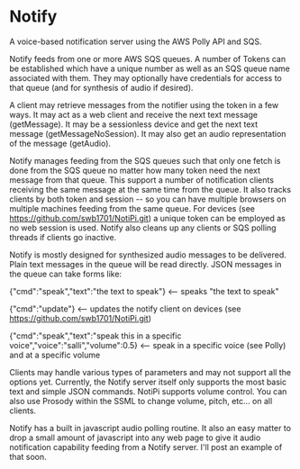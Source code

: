 Notify
=========
A voice-based notification server using the AWS Polly API and SQS.

Notify feeds from one or more AWS SQS queues.  A number of Tokens can be established
which have a unique number as well as an SQS queue name associated with them.  They 
may optionally have credentials for access to that queue (and for synthesis of audio
if desired).

A client may retrieve messages from the notifier using the token in a few ways.  It may act as a web
client and receive the next text message (getMessage).  It may be a sessionless device
and get the next text message (getMessageNoSession).  It may also get an audio representation
of the message (getAudio).

Notify manages feeding from the SQS queues such that only one fetch is done from the SQS queue
no matter how many token need the next message from that queue.  This support a number of notification
clients receiving the same message at the same time from the queue.  It also tracks clients by both
token and session -- so you can have multiple browsers on multiple machines feeding from the same
queue.  For devices (see https://github.com/swb1701/NotiPi.git) a unique token can be employed
as no web session is used.  Notify also cleans up any clients or SQS polling threads if clients
go inactive.

Notify is mostly designed for synthesized audio messages to be delivered.  Plain text messages in
the queue will be read directly.  JSON messages in the queue can take forms like:

{"cmd":"speak","text":"the text to speak"} <-- speaks "the text to speak"

{"cmd":"update"} <-- updates the notify client on devices (see https://github.com/swb1701/NotiPi.git)

{"cmd":"speak","text":"speak this in a specific voice","voice":"salli","volume":0.5} <-- speak in a specific voice (see Polly) and at a specific volume

Clients may handle various types of parameters and may not support all the options yet.  Currently,
the Notify server itself only supports the most basic text and simple JSON commands.  NotiPi supports
volume control.  You can also use Prosody within the SSML to change volume, pitch, etc... on all clients.

Notify has a built in javascript audio polling routine.  It also an easy matter to drop a small amount
of javascript into any web page to give it audio notification capability feeding from a Notify server.  I'll
post an example of that soon.
